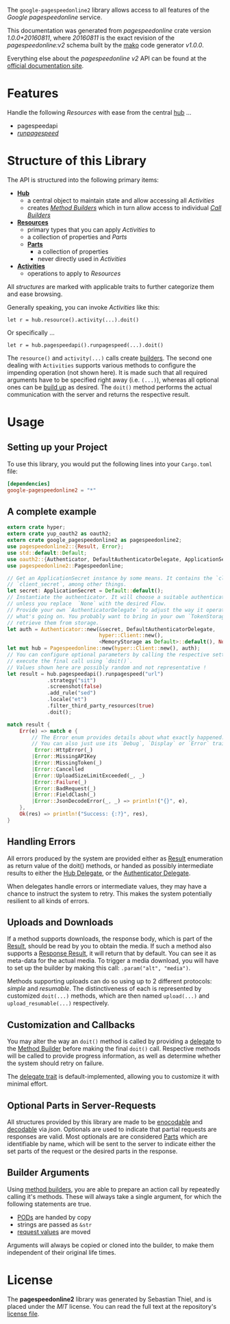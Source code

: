 <!---
DO NOT EDIT !
This file was generated automatically from 'src/mako/api/README.md.mako'
DO NOT EDIT !
-->
The `google-pagespeedonline2` library allows access to all features of the *Google pagespeedonline* service.

This documentation was generated from *pagespeedonline* crate version *1.0.0+20160811*, where *20160811* is the exact revision of the *pagespeedonline:v2* schema built by the [mako](http://www.makotemplates.org/) code generator *v1.0.0*.

Everything else about the *pagespeedonline* *v2* API can be found at the
[official documentation site](https://developers.google.com/speed/docs/insights/v2/getting-started).
# Features

Handle the following *Resources* with ease from the central [hub](http://byron.github.io/google-apis-rs/google_pagespeedonline2/struct.Pagespeedonline.html) ... 

* pagespeedapi
 * [*runpagespeed*](http://byron.github.io/google-apis-rs/google_pagespeedonline2/struct.PagespeedapiRunpagespeedCall.html)




# Structure of this Library

The API is structured into the following primary items:

* **[Hub](http://byron.github.io/google-apis-rs/google_pagespeedonline2/struct.Pagespeedonline.html)**
    * a central object to maintain state and allow accessing all *Activities*
    * creates [*Method Builders*](http://byron.github.io/google-apis-rs/google_pagespeedonline2/trait.MethodsBuilder.html) which in turn
      allow access to individual [*Call Builders*](http://byron.github.io/google-apis-rs/google_pagespeedonline2/trait.CallBuilder.html)
* **[Resources](http://byron.github.io/google-apis-rs/google_pagespeedonline2/trait.Resource.html)**
    * primary types that you can apply *Activities* to
    * a collection of properties and *Parts*
    * **[Parts](http://byron.github.io/google-apis-rs/google_pagespeedonline2/trait.Part.html)**
        * a collection of properties
        * never directly used in *Activities*
* **[Activities](http://byron.github.io/google-apis-rs/google_pagespeedonline2/trait.CallBuilder.html)**
    * operations to apply to *Resources*

All *structures* are marked with applicable traits to further categorize them and ease browsing.

Generally speaking, you can invoke *Activities* like this:

```Rust,ignore
let r = hub.resource().activity(...).doit()
```

Or specifically ...

```ignore
let r = hub.pagespeedapi().runpagespeed(...).doit()
```

The `resource()` and `activity(...)` calls create [builders][builder-pattern]. The second one dealing with `Activities` 
supports various methods to configure the impending operation (not shown here). It is made such that all required arguments have to be 
specified right away (i.e. `(...)`), whereas all optional ones can be [build up][builder-pattern] as desired.
The `doit()` method performs the actual communication with the server and returns the respective result.

# Usage

## Setting up your Project

To use this library, you would put the following lines into your `Cargo.toml` file:

```toml
[dependencies]
google-pagespeedonline2 = "*"
```

## A complete example

```Rust
extern crate hyper;
extern crate yup_oauth2 as oauth2;
extern crate google_pagespeedonline2 as pagespeedonline2;
use pagespeedonline2::{Result, Error};
use std::default::Default;
use oauth2::{Authenticator, DefaultAuthenticatorDelegate, ApplicationSecret, MemoryStorage};
use pagespeedonline2::Pagespeedonline;

// Get an ApplicationSecret instance by some means. It contains the `client_id` and 
// `client_secret`, among other things.
let secret: ApplicationSecret = Default::default();
// Instantiate the authenticator. It will choose a suitable authentication flow for you, 
// unless you replace  `None` with the desired Flow.
// Provide your own `AuthenticatorDelegate` to adjust the way it operates and get feedback about 
// what's going on. You probably want to bring in your own `TokenStorage` to persist tokens and
// retrieve them from storage.
let auth = Authenticator::new(&secret, DefaultAuthenticatorDelegate,
                              hyper::Client::new(),
                              <MemoryStorage as Default>::default(), None);
let mut hub = Pagespeedonline::new(hyper::Client::new(), auth);
// You can configure optional parameters by calling the respective setters at will, and
// execute the final call using `doit()`.
// Values shown here are possibly random and not representative !
let result = hub.pagespeedapi().runpagespeed("url")
             .strategy("sit")
             .screenshot(false)
             .add_rule("sed")
             .locale("et")
             .filter_third_party_resources(true)
             .doit();

match result {
    Err(e) => match e {
        // The Error enum provides details about what exactly happened.
        // You can also just use its `Debug`, `Display` or `Error` traits
         Error::HttpError(_)
        |Error::MissingAPIKey
        |Error::MissingToken(_)
        |Error::Cancelled
        |Error::UploadSizeLimitExceeded(_, _)
        |Error::Failure(_)
        |Error::BadRequest(_)
        |Error::FieldClash(_)
        |Error::JsonDecodeError(_, _) => println!("{}", e),
    },
    Ok(res) => println!("Success: {:?}", res),
}

```
## Handling Errors

All errors produced by the system are provided either as [Result](http://byron.github.io/google-apis-rs/google_pagespeedonline2/enum.Result.html) enumeration as return value of 
the doit() methods, or handed as possibly intermediate results to either the 
[Hub Delegate](http://byron.github.io/google-apis-rs/google_pagespeedonline2/trait.Delegate.html), or the [Authenticator Delegate](http://byron.github.io/google-apis-rs/google_pagespeedonline2/../yup-oauth2/trait.AuthenticatorDelegate.html).

When delegates handle errors or intermediate values, they may have a chance to instruct the system to retry. This 
makes the system potentially resilient to all kinds of errors.

## Uploads and Downloads
If a method supports downloads, the response body, which is part of the [Result](http://byron.github.io/google-apis-rs/google_pagespeedonline2/enum.Result.html), should be
read by you to obtain the media.
If such a method also supports a [Response Result](http://byron.github.io/google-apis-rs/google_pagespeedonline2/trait.ResponseResult.html), it will return that by default.
You can see it as meta-data for the actual media. To trigger a media download, you will have to set up the builder by making
this call: `.param("alt", "media")`.

Methods supporting uploads can do so using up to 2 different protocols: 
*simple* and *resumable*. The distinctiveness of each is represented by customized 
`doit(...)` methods, which are then named `upload(...)` and `upload_resumable(...)` respectively.

## Customization and Callbacks

You may alter the way an `doit()` method is called by providing a [delegate](http://byron.github.io/google-apis-rs/google_pagespeedonline2/trait.Delegate.html) to the 
[Method Builder](http://byron.github.io/google-apis-rs/google_pagespeedonline2/trait.CallBuilder.html) before making the final `doit()` call. 
Respective methods will be called to provide progress information, as well as determine whether the system should 
retry on failure.

The [delegate trait](http://byron.github.io/google-apis-rs/google_pagespeedonline2/trait.Delegate.html) is default-implemented, allowing you to customize it with minimal effort.

## Optional Parts in Server-Requests

All structures provided by this library are made to be [enocodable](http://byron.github.io/google-apis-rs/google_pagespeedonline2/trait.RequestValue.html) and 
[decodable](http://byron.github.io/google-apis-rs/google_pagespeedonline2/trait.ResponseResult.html) via *json*. Optionals are used to indicate that partial requests are responses 
are valid.
Most optionals are are considered [Parts](http://byron.github.io/google-apis-rs/google_pagespeedonline2/trait.Part.html) which are identifiable by name, which will be sent to 
the server to indicate either the set parts of the request or the desired parts in the response.

## Builder Arguments

Using [method builders](http://byron.github.io/google-apis-rs/google_pagespeedonline2/trait.CallBuilder.html), you are able to prepare an action call by repeatedly calling it's methods.
These will always take a single argument, for which the following statements are true.

* [PODs][wiki-pod] are handed by copy
* strings are passed as `&str`
* [request values](http://byron.github.io/google-apis-rs/google_pagespeedonline2/trait.RequestValue.html) are moved

Arguments will always be copied or cloned into the builder, to make them independent of their original life times.

[wiki-pod]: http://en.wikipedia.org/wiki/Plain_old_data_structure
[builder-pattern]: http://en.wikipedia.org/wiki/Builder_pattern
[google-go-api]: https://github.com/google/google-api-go-client

# License
The **pagespeedonline2** library was generated by Sebastian Thiel, and is placed 
under the *MIT* license.
You can read the full text at the repository's [license file][repo-license].

[repo-license]: https://github.com/Byron/google-apis-rs/LICENSE.md
